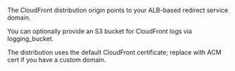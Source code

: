 The CloudFront distribution origin points to your ALB-based redirect service domain.

You can optionally provide an S3 bucket for CloudFront logs via logging_bucket.

The distribution uses the default CloudFront certificate; replace with ACM cert if you have a custom domain.
